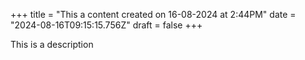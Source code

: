 +++
title = "This a content created on 16-08-2024 at 2:44PM"
date = "2024-08-16T09:15:15.756Z"
draft = false
+++

  This is a description
        